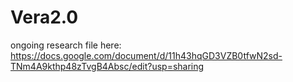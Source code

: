 # Vera2.0
ongoing research file here: https://docs.google.com/document/d/11h43hqGD3VZB0tfwN2sd-TNm4A9kthp48zTvgB4Absc/edit?usp=sharing 
